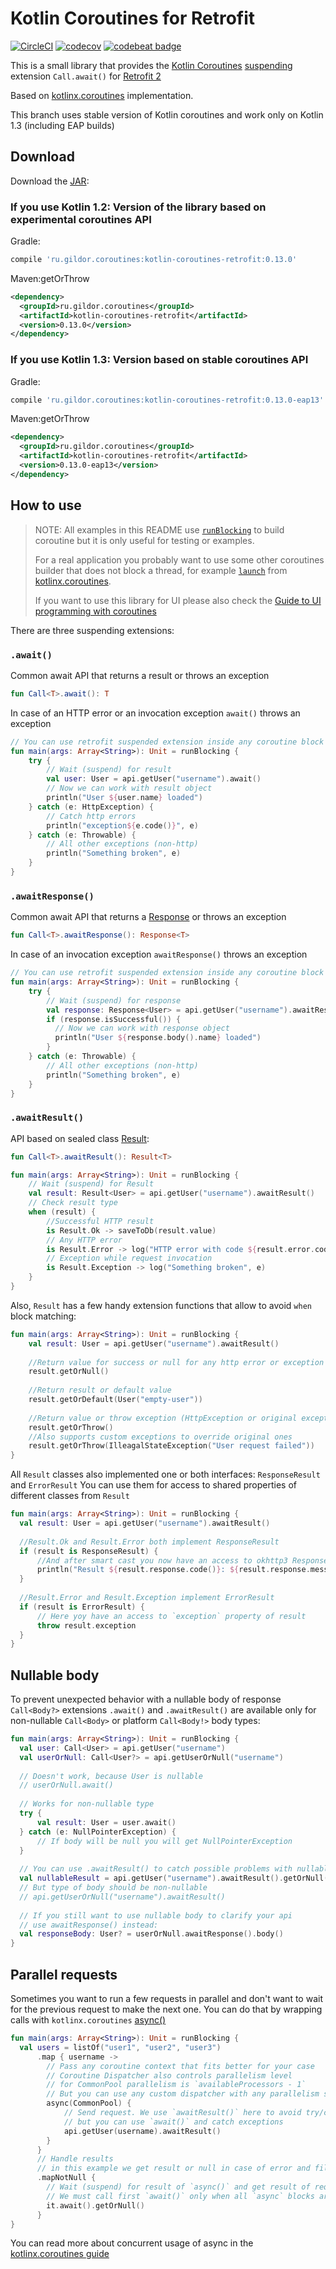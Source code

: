 # Kotlin Coroutines for Retrofit
[![CircleCI](https://circleci.com/gh/gildor/kotlin-coroutines-retrofit.svg?style=shield)](https://circleci.com/gh/gildor/kotlin-coroutines-retrofit)
[![codecov](https://codecov.io/gh/gildor/kotlin-coroutines-retrofit/branch/master/graph/badge.svg)](https://codecov.io/gh/gildor/kotlin-coroutines-retrofit)
[![codebeat badge](https://codebeat.co/badges/ccb15073-b84c-4f7d-a0fc-1bdba2b0e435)](https://codebeat.co/projects/github-com-gildor-kotlin-coroutines-retrofit-master)


This is a small library that provides the [Kotlin Coroutines](https://github.com/Kotlin/kotlin-coroutines/blob/master/kotlin-coroutines-informal.md) [suspending](https://github.com/Kotlin/kotlin-coroutines/blob/master/kotlin-coroutines-informal.md#suspending-functions) extension `Call.await()` for [Retrofit 2](https://github.com/square/retrofit)

Based on [kotlinx.coroutines](https://github.com/Kotlin/kotlinx.coroutines) implementation.

This branch uses stable version of Kotlin coroutines and work only on Kotlin 1.3 (including EAP builds)

## Download

Download the [JAR](https://bintray.com/gildor/maven/kotlin-coroutines-retrofit#files/ru/gildor/coroutines/kotlin-coroutines-retrofit):

### If you use Kotlin 1.2: Version of the library based on experimental coroutines API

Gradle:

```groovy
compile 'ru.gildor.coroutines:kotlin-coroutines-retrofit:0.13.0'
```

Maven:getOrThrow

```xml
<dependency>
  <groupId>ru.gildor.coroutines</groupId>
  <artifactId>kotlin-coroutines-retrofit</artifactId>
  <version>0.13.0</version>
</dependency>
```

### If you use Kotlin 1.3: Version based on stable coroutines API


Gradle:

```groovy
compile 'ru.gildor.coroutines:kotlin-coroutines-retrofit:0.13.0-eap13'
```

Maven:getOrThrow

```xml
<dependency>
  <groupId>ru.gildor.coroutines</groupId>
  <artifactId>kotlin-coroutines-retrofit</artifactId>
  <version>0.13.0-eap13</version>
</dependency>
```

## How to use


> NOTE: All examples in this README use [`runBlocking`](https://kotlin.github.io/kotlinx.coroutines/kotlinx-coroutines-core/kotlinx.coroutines.experimental/run-blocking.html) to build coroutine but it is only useful for testing or examples.
>
> For a real application you probably want to use some other coroutines builder that does not block a thread, for example [`launch`](https://kotlin.github.io/kotlinx.coroutines/kotlinx-coroutines-core/kotlinx.coroutines.experimental/launch.html) from [kotlinx.coroutines](https://github.com/kotlin/kotlinx.coroutines).
> 
> If you want to use this library for UI please also check the [Guide to UI programming with coroutines](https://github.com/Kotlin/kotlinx.coroutines/blob/master/ui/coroutines-guide-ui.md)

There are three suspending extensions:

### `.await()`

Common await API that returns a result or throws an exception
```kotlin
fun Call<T>.await(): T
```

In case of an HTTP error or an invocation exception `await()` throws an exception

```kotlin
// You can use retrofit suspended extension inside any coroutine block
fun main(args: Array<String>): Unit = runBlocking {
    try {
        // Wait (suspend) for result
        val user: User = api.getUser("username").await()
        // Now we can work with result object
        println("User ${user.name} loaded")
    } catch (e: HttpException) {
        // Catch http errors
        println("exception${e.code()}", e)
    } catch (e: Throwable) {
        // All other exceptions (non-http)
        println("Something broken", e)
    }
}
```

### `.awaitResponse()`

Common await API that returns a [Response](https://square.github.io/retrofit/2.x/retrofit/retrofit2/Response.html) or throws an exception
```kotlin
fun Call<T>.awaitResponse(): Response<T>
```

In case of an invocation exception `awaitResponse()` throws an exception

```kotlin
// You can use retrofit suspended extension inside any coroutine block
fun main(args: Array<String>): Unit = runBlocking {
    try {
        // Wait (suspend) for response
        val response: Response<User> = api.getUser("username").awaitResponse()
        if (response.isSuccessful()) {
          // Now we can work with response object
          println("User ${response.body().name} loaded")
        }
    } catch (e: Throwable) {
        // All other exceptions (non-http)
        println("Something broken", e)
    }
}
```

### `.awaitResult()`

API based on sealed class [Result](src/main/kotlin/ru/gildor/coroutines/retrofit/Result.kt):

```kotlin
fun Call<T>.awaitResult(): Result<T>
```

```kotlin
fun main(args: Array<String>): Unit = runBlocking {
    // Wait (suspend) for Result
    val result: Result<User> = api.getUser("username").awaitResult()
    // Check result type
    when (result) {
        //Successful HTTP result
        is Result.Ok -> saveToDb(result.value)
        // Any HTTP error
        is Result.Error -> log("HTTP error with code ${result.error.code()}", result.error)
        // Exception while request invocation
        is Result.Exception -> log("Something broken", e)
    }
}
```

Also, `Result` has a few handy extension functions that allow to avoid `when` block matching:

```kotlin
fun main(args: Array<String>): Unit = runBlocking {
    val result: User = api.getUser("username").awaitResult()
    
    //Return value for success or null for any http error or exception
    result.getOrNull()
    
    //Return result or default value
    result.getOrDefault(User("empty-user"))
    
    //Return value or throw exception (HttpException or original exception)
    result.getOrThrow()
    //Also supports custom exceptions to override original ones
    result.getOrThrow(IlleagalStateException("User request failed"))
}
```

All `Result` classes also implemented one or both interfaces: `ResponseResult` and `ErrorResult`
You can use them for access to shared properties of different classes from `Result`
 
```kotlin
fun main(args: Array<String>): Unit = runBlocking {
  val result: User = api.getUser("username").awaitResult()
  
  //Result.Ok and Result.Error both implement ResponseResult
  if (result is ResponseResult) {
      //And after smart cast you now have an access to okhttp3 Response property of result
      println("Result ${result.response.code()}: ${result.response.message()}")
  }
  
  //Result.Error and Result.Exception implement ErrorResult
  if (result is ErrorResult) {
      // Here yoy have an access to `exception` property of result
      throw result.exception
  }
}
```

## Nullable body

To prevent unexpected behavior with a nullable body of response `Call<Body?>`
extensions `.await()` and `.awaitResult()` are available only for 
non-nullable `Call<Body>` or platform `Call<Body!>` body types:

```kotlin
fun main(args: Array<String>): Unit = runBlocking {
  val user: Call<User> = api.getUser("username")
  val userOrNull: Call<User?> = api.getUserOrNull("username")
  
  // Doesn't work, because User is nullable
  // userOrNull.await()
    
  // Works for non-nullable type
  try {
      val result: User = user.await()  
  } catch (e: NullPointerException) {
      // If body will be null you will get NullPointerException
  }
  
  // You can use .awaitResult() to catch possible problems with nullable body
  val nullableResult = api.getUser("username").awaitResult().getOrNull()
  // But type of body should be non-nullable
  // api.getUserOrNull("username").awaitResult()
  
  // If you still want to use nullable body to clarify your api
  // use awaitResponse() instead:
  val responseBody: User? = userOrNull.awaitResponse().body()
}
``` 

## Parallel requests

Sometimes you want to run a few requests in parallel and don't want to wait for the previous request to make the next one.
You can do that by wrapping calls with `kotlinx.coroutines` [async()](https://kotlin.github.io/kotlinx.coroutines/kotlinx-coroutines-core/kotlinx.coroutines.experimental/async.html)


```kotlin
fun main(args: Array<String>): Unit = runBlocking {
  val users = listOf("user1", "user2", "user3")
      .map { username ->
        // Pass any coroutine context that fits better for your case
        // Coroutine Dispatcher also controls parallelism level 
        // for CommonPool parallelism is `availableProcessors - 1`
        // But you can use any custom dispatcher with any parallelism strategy
        async(CommonPool) {
            // Send request. We use `awaitResult()` here to avoid try/catch, 
            // but you can use `await()` and catch exceptions
            api.getUser(username).awaitResult() 
        }
      }
      // Handle results
      // in this example we get result or null in case of error and filter all nulls
      .mapNotNull {
        // Wait (suspend) for result of `async()` and get result of request
        // We must call first `await()` only when all `async` blocks are created for parallel requests
        it.await().getOrNull()
      }
}
``` 

You can read more about concurrent usage of async in the [kotlinx.coroutines guide](https://github.com/Kotlin/kotlinx.coroutines/blob/master/coroutines-guide.md#concurrent-using-async)
